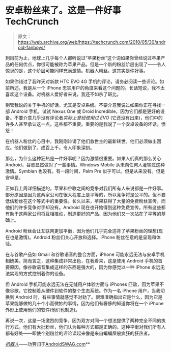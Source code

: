 # 安卓粉丝来了。这是一件好事 TechCrunch

> 原文：<https://web.archive.org/web/https://techcrunch.com/2010/05/30/android-fanboys/>

到目前为止，地球上几乎每个人都听说过“苹果粉丝”这个词如果你曾经说过苹果产品的任何优点，你很可能被称为苹果产品。但是一个新的粉丝阶层出现了——令人惊讶的是，这个阶层可能同样充满激情。机器人粉丝。这其实是件好事。

如果你错过了我昨天对新款 HTC EVO 4G 手机的评论，请务必阅读一些评论。如前所述，我是从一个 iPhone 忠实用户的角度来看这个问题的。长话短说，我不太喜欢这个设备。对机器人爱好者来说，我还不如杀了斑比。

别管我说的关于手机的好话，尤其是安卓系统。不要介意我说过如果你正在寻找一部 Android 手机，试试 Nexus One 或 Droid Incredible，因为它们都是更好的设备。不要介意几乎没有评论者*实际上曾经使用过 EVO* (它还没有出来)，他们中的许多人甚至承认这一点。这些都不重要。重要的是我说了一个安卓设备的坏话。愤怒！

在机器人粉丝的心目中，我刚刚诽谤了他们救世主的最新转世。他们必须做出回应。他们做到了。成百上千。令人印象深刻。

那么，为什么这种狂热是一件好事呢？因为激情很重要。如果人们真的那么关心 Android，谷歌显然做对了一些事情。Windows Mobile 从未向任何人灌输过这种激情。Symbian 也没有。有一段时间，Palm Pre 似乎可以。但是从来没有。但是安卓是。

正如我上周详细描述的，苹果和谷歌之间的竞争对我们所有人来说都是一件好事。部分原因是因为这两家公司在很大程度上是平等的，所以竞争将是公平的。但不要低估粉丝在这个等式中的重要性。长久以来，苹果获得了大量的免费粉丝宣传，而他们的许多竞争对手却没有。Android 现在也开始得到这种免费宣传。所有这些都有助于这两家公司将互相推动，制造更好的产品，因为他们又一次站在了平等的基础上。

Android 粉丝会让互联网更加平衡，因为他们几乎完全违背了苹果粉丝的理想(现在也是激情)。Android 粉丝们关心开放和选择。iPhone 粉丝在意的是呈现和体验。

在与谷歌产品如 Gmail 和谷歌语音的整合方面，iPhone 可能永远无法与安卓手机相媲美。简而言之，这种集成非常出色，在我看来，这是使用 Android 手机的首要原因。像谷歌语音集成这样的东西是强大的，因为你感觉以一种 iPhone 永远无法实现的方式控制着你的设备。

但 Android 手机可能永远无法在无缝用户体验方面与 iPhones 匹敌，因为苹果不像谷歌，它控制着从硬件到软件的整个生态系统。作为一名 iPhone 用户，当我切换到 Android 时，有些事情就感觉不对劲了。很难准确指出它是什么，因为它是苹果能够做的几十个小而微妙的事情，因为他们有奢侈的知道你将在一个 iPhone 外形上使用他们的软件(他们也制造)。

再说一次，这是一场激烈的竞争，因为双方对同一个想法提供了两种完全不同的执行方式。他们有大批粉丝，他们认为每种方式都是正确的。这种平衡对我们所有人都有好处——即使个别粉丝的评论读起来像是来自蝙蝠屎般疯狂的狂热者。

*[*机器人*](https://web.archive.org/web/20230207135329/http://www.androidguys.com/2010/03/22/android-fanboy-2/)*——功劳归于[AndroidSWAG.com](https://web.archive.org/web/20230207135329/http://androidswag.com/)**